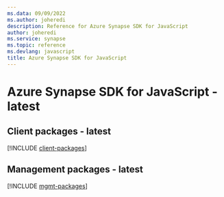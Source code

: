 ```yaml
---
ms.data: 09/09/2022
ms.author: joheredi
description: Reference for Azure Synapse SDK for JavaScript
author: joheredi
ms.service: synapse
ms.topic: reference
ms.devlang: javascript
title: Azure Synapse SDK for JavaScript
---
```

# Azure Synapse SDK for JavaScript - latest

## Client packages - latest
[!INCLUDE [client-packages](synapse-client-index.md)]
## Management packages - latest
[!INCLUDE [mgmt-packages](synapse-mgmt-index.md)]